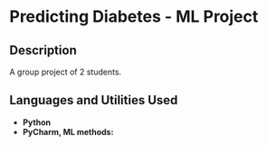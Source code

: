 <h1>Predicting Diabetes - ML Project</h1>

<h2>Description</h2>
A group project of 2 students.
<br />


<h2>Languages and Utilities Used</h2>

- <b>Python</b> 
- <b>PyCharm, ML methods:</b>
